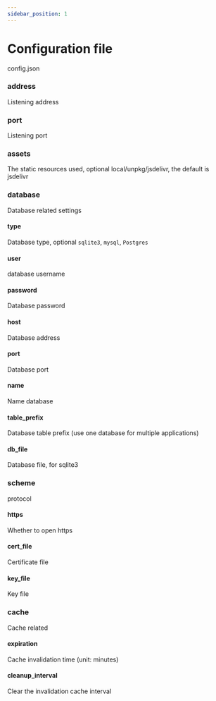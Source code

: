 ```yaml
---
sidebar_position: 1
---
```


# Configuration file

config.json

### address

Listening address

### port

Listening port

### assets

The static resources used, optional local/unpkg/jsdelivr, the default is jsdelivr

### database

Database related settings

#### type

Database type, optional `sqlite3`, `mysql`, `Postgres`

#### user

database username

#### password

Database password

#### host

Database address

#### port

Database port

#### name

Name database

#### table_prefix

Database table prefix (use one database for multiple applications)

#### db_file

Database file, for sqlite3

### scheme

protocol

#### https

Whether to open https

#### cert_file

Certificate file

#### key_file

Key file

### cache

Cache related

#### expiration

Cache invalidation time (unit: minutes)

#### cleanup_interval

Clear the invalidation cache interval
